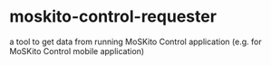 moskito-control-requester
================================
a tool to get data from running MoSKito Control application (e.g. for MoSKito Control mobile application)
